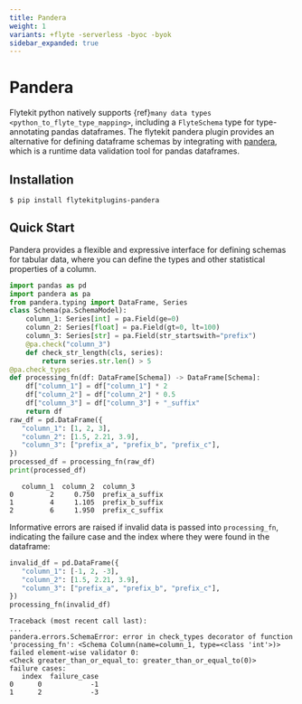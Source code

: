 ```yaml
---
title: Pandera
weight: 1
variants: +flyte -serverless -byoc -byok
sidebar_expanded: true
---
```


# Pandera

Flytekit python natively supports {ref}`many data types <python_to_flyte_type_mapping>`,
including a `FlyteSchema` type for
type-annotating pandas dataframes. The flytekit pandera plugin provides an alternative for
defining dataframe schemas by integrating with [pandera](https://pandera.readthedocs.io/en/stable/),
which is a runtime data validation tool for pandas dataframes.

## Installation

```shell
$ pip install flytekitplugins-pandera
```

## Quick Start

Pandera provides a flexible and expressive interface for defining schemas for
tabular data, where you can define the types and other statistical properties
of a column.

```python
import pandas as pd
import pandera as pa
from pandera.typing import DataFrame, Series
class Schema(pa.SchemaModel):
    column_1: Series[int] = pa.Field(ge=0)
    column_2: Series[float] = pa.Field(gt=0, lt=100)
    column_3: Series[str] = pa.Field(str_startswith="prefix")
    @pa.check("column_3")
    def check_str_length(cls, series):
        return series.str.len() > 5
@pa.check_types
def processing_fn(df: DataFrame[Schema]) -> DataFrame[Schema]:
    df["column_1"] = df["column_1"] * 2
    df["column_2"] = df["column_2"] * 0.5
    df["column_3"] = df["column_3"] + "_suffix"
    return df
raw_df = pd.DataFrame({
   "column_1": [1, 2, 3],
   "column_2": [1.5, 2.21, 3.9],
   "column_3": ["prefix_a", "prefix_b", "prefix_c"],
})
processed_df = processing_fn(raw_df)
print(processed_df)
```

```shell
   column_1  column_2  column_3
0         2     0.750  prefix_a_suffix
1         4     1.105  prefix_b_suffix
2         6     1.950  prefix_c_suffix
```

Informative errors are raised if invalid data is passed into `processing_fn`,
indicating the failure case and the index where they were found in the dataframe:

```python
invalid_df = pd.DataFrame({
   "column_1": [-1, 2, -3],
   "column_2": [1.5, 2.21, 3.9],
   "column_3": ["prefix_a", "prefix_b", "prefix_c"],
})
processing_fn(invalid_df)
```

```shell
Traceback (most recent call last):
...
pandera.errors.SchemaError: error in check_types decorator of function 'processing_fn': <Schema Column(name=column_1, type=<class 'int'>)> failed element-wise validator 0:
<Check greater_than_or_equal_to: greater_than_or_equal_to(0)>
failure cases:
   index  failure_case
0      0            -1
1      2            -3
```
